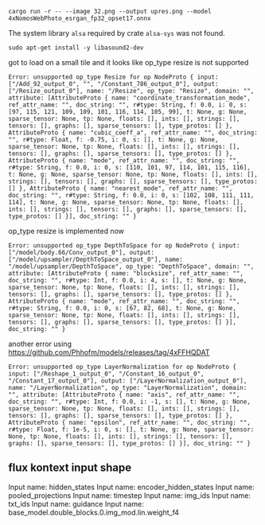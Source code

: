   ```
  cargo run -r -- --image 32.png --output upres.png --model 4xNomosWebPhoto_esrgan_fp32_opset17.onnx
  ```

  
  The system library `alsa` required by crate `alsa-sys` was not found.
  ```
  sudo apt-get install -y libasound2-dev
  ```


  got to load on a small tile and it looks like op_type resize is not supported
  ```
  Error: unsupported op_type Resize for op NodeProto { input: ["/Add_92_output_0", "", "/Constant_786_output_0"], output: ["/Resize_output_0"], name: "/Resize", op_type: "Resize", domain: "", attribute: [AttributeProto { name: "coordinate_transformation_mode", ref_attr_name: "", doc_string: "", r#type: String, f: 0.0, i: 0, s: [97, 115, 121, 109, 109, 101, 116, 114, 105, 99], t: None, g: None, sparse_tensor: None, tp: None, floats: [], ints: [], strings: [], tensors: [], graphs: [], sparse_tensors: [], type_protos: [] }, AttributeProto { name: "cubic_coeff_a", ref_attr_name: "", doc_string: "", r#type: Float, f: -0.75, i: 0, s: [], t: None, g: None, sparse_tensor: None, tp: None, floats: [], ints: [], strings: [], tensors: [], graphs: [], sparse_tensors: [], type_protos: [] }, AttributeProto { name: "mode", ref_attr_name: "", doc_string: "", r#type: String, f: 0.0, i: 0, s: [110, 101, 97, 114, 101, 115, 116], t: None, g: None, sparse_tensor: None, tp: None, floats: [], ints: [], strings: [], tensors: [], graphs: [], sparse_tensors: [], type_protos: [] }, AttributeProto { name: "nearest_mode", ref_attr_name: "", doc_string: "", r#type: String, f: 0.0, i: 0, s: [102, 108, 111, 111, 114], t: None, g: None, sparse_tensor: None, tp: None, floats: [], ints: [], strings: [], tensors: [], graphs: [], sparse_tensors: [], type_protos: [] }], doc_string: "" }
  ```

op_type resize is implemented now
```
Error: unsupported op_type DepthToSpace for op NodeProto { input: ["/model/body.66/Conv_output_0"], output: ["/model/upsampler/DepthToSpace_output_0"], name: "/model/upsampler/DepthToSpace", op_type: "DepthToSpace", domain: "", attribute: [AttributeProto { name: "blocksize", ref_attr_name: "", doc_string: "", r#type: Int, f: 0.0, i: 4, s: [], t: None, g: None, sparse_tensor: None, tp: None, floats: [], ints: [], strings: [], tensors: [], graphs: [], sparse_tensors: [], type_protos: [] }, AttributeProto { name: "mode", ref_attr_name: "", doc_string: "", r#type: String, f: 0.0, i: 0, s: [67, 82, 68], t: None, g: None, sparse_tensor: None, tp: None, floats: [], ints: [], strings: [], tensors: [], graphs: [], sparse_tensors: [], type_protos: [] }], doc_string: "" }
```



another error using
https://github.com/Phhofm/models/releases/tag/4xFFHQDAT

```
Error: unsupported op_type LayerNormalization for op NodeProto { input: ["/Reshape_1_output_0", "/Constant_16_output_0", "/Constant_17_output_0"], output: ["/LayerNormalization_output_0"], name: "/LayerNormalization", op_type: "LayerNormalization", domain: "", attribute: [AttributeProto { name: "axis", ref_attr_name: "", doc_string: "", r#type: Int, f: 0.0, i: -1, s: [], t: None, g: None, sparse_tensor: None, tp: None, floats: [], ints: [], strings: [], tensors: [], graphs: [], sparse_tensors: [], type_protos: [] }, AttributeProto { name: "epsilon", ref_attr_name: "", doc_string: "", r#type: Float, f: 1e-5, i: 0, s: [], t: None, g: None, sparse_tensor: None, tp: None, floats: [], ints: [], strings: [], tensors: [], graphs: [], sparse_tensors: [], type_protos: [] }], doc_string: "" }
```




## flux kontext input shape
Input name: hidden_states
Input name: encoder_hidden_states
Input name: pooled_projections
Input name: timestep
Input name: img_ids
Input name: txt_ids
Input name: guidance
Input name: base_model.double_blocks.0.img_mod.lin.weight_f4